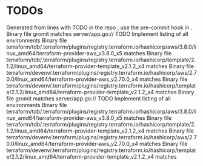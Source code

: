 # TODOs
Generated from lines with TODO in the repo , use the pre-commit hook in .
Binary file gromit matches
server/app.go:// TODO Implement listing of all environments
Binary file terraform/tdb/.terraform/plugins/registry.terraform.io/hashicorp/aws/3.8.0/linux_amd64/terraform-provider-aws_v3.8.0_x5 matches
Binary file terraform/tdb/.terraform/plugins/registry.terraform.io/hashicorp/template/2.1.2/linux_amd64/terraform-provider-template_v2.1.2_x4 matches
Binary file terraform/devenv/.terraform/plugins/registry.terraform.io/hashicorp/aws/2.70.0/linux_amd64/terraform-provider-aws_v2.70.0_x4 matches
Binary file terraform/devenv/.terraform/plugins/registry.terraform.io/hashicorp/template/2.1.2/linux_amd64/terraform-provider-template_v2.1.2_x4 matches
Binary file gromit matches
server/app.go:// TODO Implement listing of all environments
Binary file terraform/tdb/.terraform/plugins/registry.terraform.io/hashicorp/aws/3.8.0/linux_amd64/terraform-provider-aws_v3.8.0_x5 matches
Binary file terraform/tdb/.terraform/plugins/registry.terraform.io/hashicorp/template/2.1.2/linux_amd64/terraform-provider-template_v2.1.2_x4 matches
Binary file terraform/devenv/.terraform/plugins/registry.terraform.io/hashicorp/aws/2.70.0/linux_amd64/terraform-provider-aws_v2.70.0_x4 matches
Binary file terraform/devenv/.terraform/plugins/registry.terraform.io/hashicorp/template/2.1.2/linux_amd64/terraform-provider-template_v2.1.2_x4 matches

